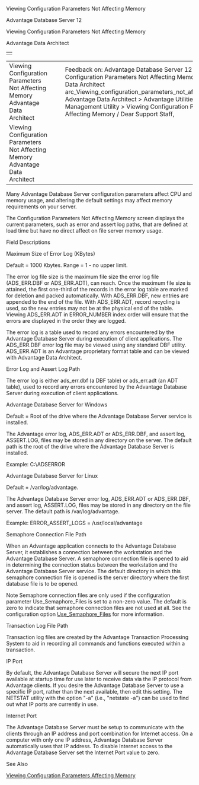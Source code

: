 Viewing Configuration Parameters Not Affecting Memory




Advantage Database Server 12  

Viewing Configuration Parameters Not Affecting Memory

Advantage Data Architect

|  |
| --- |
|  |

|  |  |  |  |  |
| --- | --- | --- | --- | --- |
| Viewing Configuration Parameters Not Affecting Memory  Advantage Data Architect |  |  | Feedback on: Advantage Database Server 12 - Viewing Configuration Parameters Not Affecting Memory Advantage Data Architect arc\_Viewing\_configuration\_parameters\_not\_affecting\_memory Advantage Data Architect > Advantage Utilities > Advantage Management Utility > Viewing Configuration Parameters Not Affecting Memory / Dear Support Staff, |  |
| Viewing Configuration Parameters Not Affecting Memory  Advantage Data Architect |  |  |  |  |

Many Advantage Database Server configuration parameters affect CPU and memory usage, and altering the default settings may affect memory requirements on your server.

The Configuration Parameters Not Affecting Memory screen displays the current parameters, such as error and assert log paths, that are defined at load time but have no direct affect on file server memory usage.

Field Descriptions

Maximum Size of Error Log (KBytes)

Default = 1000 Kbytes. Range = 1 - no upper limit.

The error log file size is the maximum file size the error log file (ADS\_ERR.DBF or ADS\_ERR.ADT), can reach. Once the maximum file size is attained, the first one-third of the records in the error log table are marked for deletion and packed automatically. With ADS\_ERR.DBF, new entries are appended to the end of the file. With ADS\_ERR.ADT, record recycling is used, so the new entries may not be at the physical end of the table. Viewing ADS\_ERR.ADT in ERROR\_NUMBER index order will ensure that the errors are displayed in the order they are logged.

The error log is a table used to record any errors encountered by the Advantage Database Server during execution of client applications. The ADS\_ERR.DBF error log file may be viewed using any standard DBF utility. ADS\_ERR.ADT is an Advantage proprietary format table and can be viewed with Advantage Data Architect.

Error Log and Assert Log Path

The error log is either ads\_err.dbf (a DBF table) or ads\_err.adt (an ADT table), used to record any errors encountered by the Advantage Database Server during execution of client applications.

Advantage Database Server for Windows

Default = Root of the drive where the Advantage Database Server service is installed.

The Advantage error log, ADS\_ERR.ADT or ADS\_ERR.DBF, and assert log, ASSERT.LOG, files may be stored in any directory on the server. The default path is the root of the drive where the Advantage Database Server is installed.

Example: C:\ADSERROR

Advantage Database Server for Linux

Default = /var/log/advantage.

The Advantage Database Server error log, ADS\_ERR.ADT or ADS\_ERR.DBF, and assert log, ASSERT.LOG, files may be stored in any directory on the file server. The default path is /var/log/advantage.

Example: ERROR\_ASSERT\_LOGS = /usr/local/advantage

Semaphore Connection File Path

When an Advantage application connects to the Advantage Database Server, it establishes a connection between the workstation and the Advantage Database Server. A semaphore connection file is opened to aid in determining the connection status between the workstation and the Advantage Database Server service. The default directory in which this semaphore connection file is opened is the server directory where the first database file is to be opened.

Note Semaphore connection files are only used if the configuration parameter Use\_Semaphore\_Files is set to a non-zero value. The default is zero to indicate that semaphore connection files are not used at all. See the configuration option [Use\_Semaphore\_Files](master_use_semaphore_files.htm) for more information.

Transaction Log File Path

Transaction log files are created by the Advantage Transaction Processing System to aid in recording all commands and functions executed within a transaction.

IP Port

By default, the Advantage Database Server will secure the next IP port available at startup time for use later to receive data via the IP protocol from Advantage clients. If you desire the Advantage Database Server to use a specific IP port, rather than the next available, then edit this setting. The NETSTAT utility with the option "-a" (i.e., "netstate -a") can be used to find out what IP ports are currently in use.

Internet Port

The Advantage Database Server must be setup to communicate with the clients through an IP address and port combination for Internet access. On a computer with only one IP address, Advantage Database Server automatically uses that IP address. To disable Internet access to the Advantage Database Server set the Internet Port value to zero.

See Also

[Viewing Configuration Parameters Affecting Memory](arc_viewing_configuration_parameters_affecting_memory.htm)